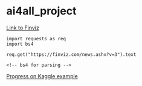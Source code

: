 # ai4all_project

[Link to Finviz](https://finviz.com/news.ashx?v=3)

```
import requests as req
import bs4

req.get("https://finviz.com/news.ashx?v=3").text

<!-- bs4 for parsing -->
```

[Progress on Kaggle example](https://www.kaggle.com/code/siddharthtyagi/stock-sentiment-analysis-using-news-headlines?scriptVersionId=66133810&cellId=21)